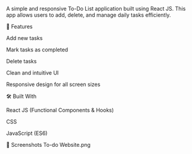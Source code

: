 A simple and responsive To-Do List application built using React JS. This app allows users to add, delete, and manage daily tasks efficiently.

🚀 Features

Add new tasks

Mark tasks as completed

Delete tasks

Clean and intuitive UI

Responsive design for all screen sizes

🛠️ Built With

React JS (Functional Components & Hooks)

CSS

JavaScript (ES6)

📸 Screenshots
To-do Website.png
